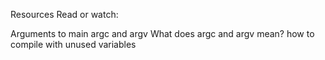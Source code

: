 Resources
Read or watch:

Arguments to main
argc and argv
What does argc and argv mean?
how to compile with unused variables
